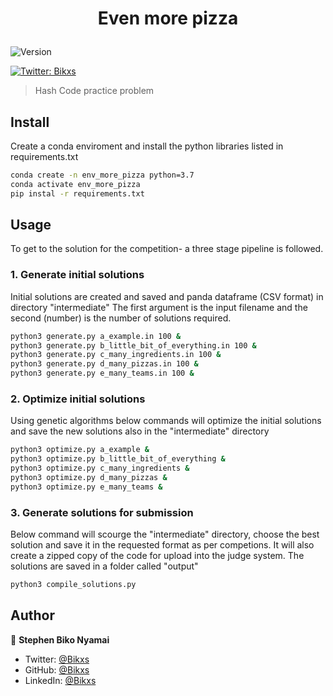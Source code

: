<h1 align="center">

Even more pizza

</h1>
<p>
<img alt="Version" src="https://img.shields.io/badge/version-0.0.1-blue.svg?cacheSeconds=2592000" />

<a href="https://twitter.com/Bikxs" target="_blank"><img alt="Twitter: Bikxs" src="https://img.shields.io/twitter/follow/Bikxs.svg?style=social" /></a>
</p>

> Hash Code practice problem


## Install
Create a conda enviroment and install the python libraries listed in requirements.txt
```sh
conda create -n env_more_pizza python=3.7
conda activate env_more_pizza
pip instal -r requirements.txt

```

## Usage
To get to the solution for the competition- a three stage pipeline is followed.
### 1. Generate initial solutions
Initial solutions are created and saved and panda dataframe (CSV format) in directory "intermediate"
The first argument is the input filename and the second (number) is the number of solutions required.
```sh
python3 generate.py a_example.in 100 &
python3 generate.py b_little_bit_of_everything.in 100 &
python3 generate.py c_many_ingredients.in 100 &
python3 generate.py d_many_pizzas.in 100 &
python3 generate.py e_many_teams.in 100 &

```

### 2. Optimize initial solutions
Using genetic algorithms below commands will optimize the initial solutions and save the new solutions also in the "intermediate" directory
```sh
python3 optimize.py a_example &
python3 optimize.py b_little_bit_of_everything &
python3 optimize.py c_many_ingredients &
python3 optimize.py d_many_pizzas &
python3 optimize.py e_many_teams &

```
### 3. Generate solutions for submission
Below command will scourge the "intermediate" directory, choose the best solution and save it in the requested format as per competions.
It will also create a zipped copy of the code for upload into the judge system. The solutions are saved in a folder called "output"
```sh
python3 compile_solutions.py
```

## Author
👤 **Stephen Biko Nyamai**

* Twitter: [@Bikxs](https://twitter.com/Bikxs)
* GitHub: [@Bikxs](https://github.com/Bikxs)
* LinkedIn: [@Bikxs](https://linkedin.com/in/Bikxs)

